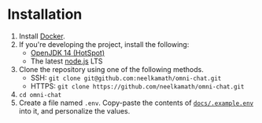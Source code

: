 # Installation

1. Install [Docker](https://hub.docker.com/search/?type=edition&offering=community).
1. If you're developing the project, install the following:
    - [OpenJDK 14 (HotSpot)](https://adoptopenjdk.net/?variant=openjdk14&jvmVariant=hotspot)
    - The latest [node.js](https://nodejs.org/en/download/) LTS
1. Clone the repository using one of the following methods.
    - SSH: `git clone git@github.com:neelkamath/omni-chat.git`
    - HTTPS: `git clone https://github.com/neelkamath/omni-chat.git`
1. `cd omni-chat`
1. Create a file named `.env`. Copy-paste the contents of [`docs/.example.env`](.example.env) into it, and personalize the values.
